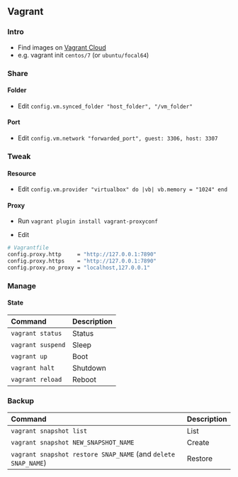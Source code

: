 
## Vagrant

### Intro

- Find images on [Vagrant Cloud](https://app.vagrantup.com/boxes/search)
- e.g. vagrant init `centos/7` (or `ubuntu/focal64`)

### Share

#### Folder

- Edit `config.vm.synced_folder "host_folder", "/vm_folder"`

#### Port

- Edit `config.vm.network "forwarded_port", guest: 3306, host: 3307`

### Tweak

#### Resource

- Edit `config.vm.provider "virtualbox" do |vb| vb.memory = "1024" end`

#### Proxy

- Run `vagrant plugin install vagrant-proxyconf`

- Edit

```sh
# Vagrantfile
config.proxy.http     = "http://127.0.0.1:7890"
config.proxy.https    = "http://127.0.0.1:7890"
config.proxy.no_proxy = "localhost,127.0.0.1"
```

### Manage

#### State

| Command | Description |
| :----- | :-----|
| `vagrant status` | Status |
| `vagrant suspend` | Sleep |
| `vagrant up` | Boot |
| `vagrant halt` | Shutdown |
| `vagrant reload` | Reboot |

### Backup

| Command | Description |
| :----- | :-----|
| `vagrant snapshot list` | List |
| `vagrant snapshot NEW_SNAPSHOT_NAME` | Create |
| `vagrant snapshot restore SNAP_NAME` (and `delete SNAP_NAME`) | Restore |
